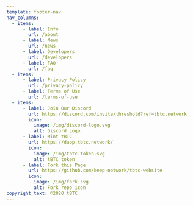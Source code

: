 ```yaml
---
template: footer-nav
nav_columns:
  - items:
      - label: Info
        url: /about
      - label: News
        url: /news
      - label: Developers
        url: /developers
      - label: FAQ
        url: /faq
  - items:
      - label: Privacy Policy
        url: /privacy-policy
      - label: Terms of Use
        url: /terms-of-use
  - items:
      - label: Join Our Discord
        url: https://discord.com/invite/threshold?ref=tbtc.network
        icon:
          image: /img/discord-logo.svg
          alt: Discord Logo
      - label: Mint tBTC
        url: https://dapp.tbtc.network/
        icon:
          image: /img/tbtc-token.svg
          alt: tBTC token
      - label: Fork this Page
        url: https://github.com/keep-network/tbtc-website
        icon:
          image: /img/fork.svg
          alt: Fork repo icon
copyright_text: ©2020 tBTC
---
```

